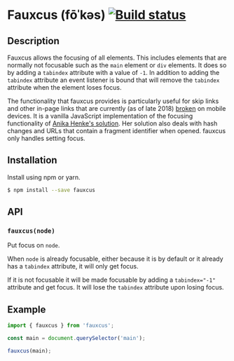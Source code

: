# Fauxcus (fōˈkəs) [![Build status](https://travis-ci.com/matijs/fauxcus.svg?branch=master)](https://travis-ci.com/matijs/fauxcus)

## Description

Fauxcus allows the focusing of all elements. This includes elements that are
normally not focusable such as the `main` element or `div` elements. It does so
by adding a `tabindex` attribute with a value of `-1`. In addition to adding
the `tabindex` attribute an event listener is bound that will remove the
`tabindex` attribute when the element loses focus.

The functionality that fauxcus provides is particularly useful for skip links
and other in-page links that are currently (as of late 2018)
[broken](http://axesslab.com/skip-links/) on mobile devices. It is a vanilla
JavaScript implementation of the focusing functionality of [Anika Henke's
solution](https://github.com/selfthinker/dokuwiki_template_writr/blob/master/js/skip-link-focus-fix.js).
Her solution also deals with hash changes and URLs that contain a fragment
identifier when opened. fauxcus only handles setting focus.

## Installation

Install using npm or yarn.

```bash
$ npm install --save fauxcus
```

## API

### `fauxcus(node)`

Put focus on `node`.

When `node` is already focusable, either because it is by default or it already
has a `tabindex` attribute, it will only get focus.

If it is not focusable it will be made focusable by adding a `tabindex="-1"`
attribute and get focus. It will lose the `tabindex` attribute upon losing focus.

## Example

```javascript
import { fauxcus } from 'fauxcus';

const main = document.querySelector('main');

fauxcus(main);
```
